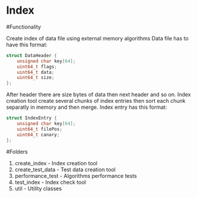 Index
=====

#Functionality

Create index of data file using external memory algorithms
Data file has to have this format:

```cpp
struct DataHeader {
    unsigned char key[64];
    uint64_t flags;
    uint64_t data;
    uint64_t size;
};
```

After header there are size bytes of data then next header and so on.
Index creation tool create several chunks of index entries then sort each chunk separatly in memory and then merge.
Index entry has this format:

```cpp
struct IndexEntry {
    unsigned char key[64];
    uint64_t filePos;
    uint64_t canary;
};
```

#Folders

1. create_index        - Index creation tool
2. create_test_data    - Test data creation tool
3. performance_test    - Algorithms performance tests
4. test_index          - Index check tool
5. util                - Utility classes
